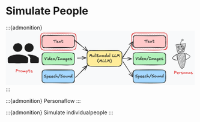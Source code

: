 # Simulate People

:::{admonition}
![image](./images/mllm-personas.png)
:::

:::{admonition}
Personaflow
:::

:::{admonition}
Simulate individualpeople
:::
